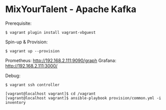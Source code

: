 # MixYourTalent - Apache Kafka


Prerequisite:

```
$ vagrant plugin install vagrant-vbguest 
```

Spin-up & Provision:

```
$ vagrant up --provision
```

Prometheus: http://192.168.2.111:9090/graph
Grafana: http://192.168.2.111:3000/ 

Debug:

```
$ vagrant ssh controller
```

```
[vagrant@localhost vagrant]$ cd /vagrant
[vagrant@localhost vagrant]$ ansible-playbook provision/common.yml -i inventory 
```
